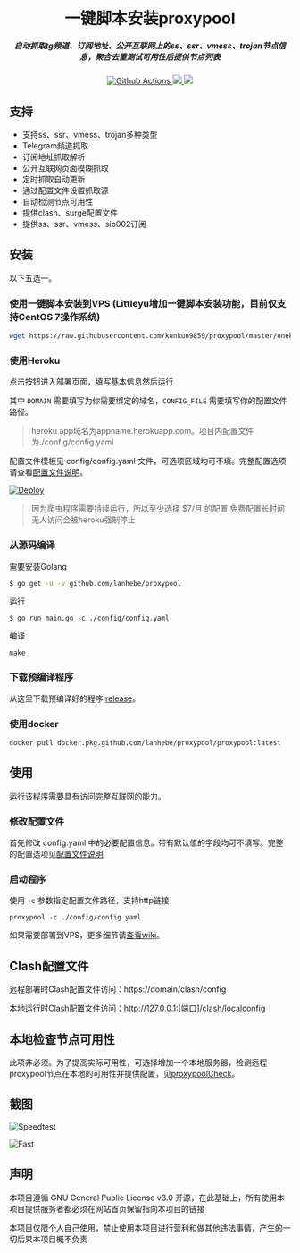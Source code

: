 <h1 align="center">
  <br>一键脚本安装proxypool<br>
</h1>

<h5 align="center">自动抓取tg频道、订阅地址、公开互联网上的ss、ssr、vmess、trojan节点信息，聚合去重测试可用性后提供节点列表</h5>

<p align="center">
  <a href="https://github.com/Sansui233/proxypool/actions">
    <img src="https://img.shields.io/github/workflow/status/Sansui233/proxypool/Go?style=flat-square" alt="Github Actions">
  </a>
  <a href="https://goreportcard.com/report/github.com/Sansui233/proxypool">
    <img src="https://goreportcard.com/badge/github.com/Sansui233/proxypool?style=flat-square">
  </a>
  <a href="https://github.com/lanhebe/proxypool/releases">
    <img src="https://img.shields.io/github/release/lanhebe/proxypool/all.svg?style=flat-square">
  </a>
</p>

## 支持

- 支持ss、ssr、vmess、trojan多种类型
- Telegram频道抓取
- 订阅地址抓取解析
- 公开互联网页面模糊抓取
- 定时抓取自动更新
- 通过配置文件设置抓取源
- 自动检测节点可用性
- 提供clash、surge配置文件
- 提供ss、ssr、vmess、sip002订阅

## 安装

以下五选一。
### 使用一键脚本安装到VPS  (Littleyu增加一键脚本安装功能，目前仅支持CentOS 7操作系统)
```sh
wget https://raw.githubusercontent.com/kunkun9859/proxypool/master/onekey_install.sh && chmod +x onekey_install.sh && ./onekey_install.sh
```

### 使用Heroku

点击按钮进入部署页面，填写基本信息然后运行

其中 `DOMAIN` 需要填写为你需要绑定的域名，`CONFIG_FILE` 需要填写你的配置文件路径。

> heroku app域名为appname.herokuapp.com。项目内配置文件为./config/config.yaml

配置文件模板见 config/config.yaml 文件，可选项区域均可不填。完整配置选项请查看[配置文件说明](https://github.com/Sansui233/proxypool/wiki/%E9%85%8D%E7%BD%AE%E6%96%87%E4%BB%B6%E8%AF%B4%E6%98%8E)。

[![Deploy](https://www.herokucdn.com/deploy/button.svg)](https://heroku.com/deploy)

> 因为爬虫程序需要持续运行，所以至少选择 $7/月 的配置
> 免费配置长时间无人访问会被heroku强制停止

### 从源码编译

需要安装Golang 

```sh
$ go get -u -v github.com/lanhebe/proxypool
```

运行
```shell script
$ go run main.go -c ./config/config.yaml
```

编译
```
make
```

### 下载预编译程序

从这里下载预编译好的程序 [release](https://github.com/lanhebe/proxypool/releases)。

### 使用docker

```sh
docker pull docker.pkg.github.com/lanhebe/proxypool/proxypool:latest
```

## 使用

运行该程序需要具有访问完整互联网的能力。

### 修改配置文件

首先修改 config.yaml 中的必要配置信息。带有默认值的字段均可不填写。完整的配置选项见[配置文件说明](https://github.com/Sansui233/proxypool/wiki/%E9%85%8D%E7%BD%AE%E6%96%87%E4%BB%B6%E8%AF%B4%E6%98%8E)

### 启动程序

使用 `-c` 参数指定配置文件路径，支持http链接

```shell
proxypool -c ./config/config.yaml
```

如果需要部署到VPS，更多细节请[查看wiki](https://github.com/Sansui233/proxypool/wiki/%E9%83%A8%E7%BD%B2%E5%88%B0VPS-Step-by-Step)。

## Clash配置文件

远程部署时Clash配置文件访问：https://domain/clash/config

本地运行时Clash配置文件访问：http://127.0.0.1:[端口]/clash/localconfig

## 本地检查节点可用性

此项非必须。为了提高实际可用性，可选择增加一个本地服务器，检测远程proxypool节点在本地的可用性并提供配置，见[proxypoolCheck](https://github.com/Sansui233/proxypoolCheck)。

## 截图

![Speedtest](docs/speedtest.png)

![Fast](docs/fast.png)

## 声明

本项目遵循 GNU General Public License v3.0 开源，在此基础上，所有使用本项目提供服务者都必须在网站首页保留指向本项目的链接

本项目仅限个人自己使用，禁止使用本项目进行营利和做其他违法事情，产生的一切后果本项目概不负责
